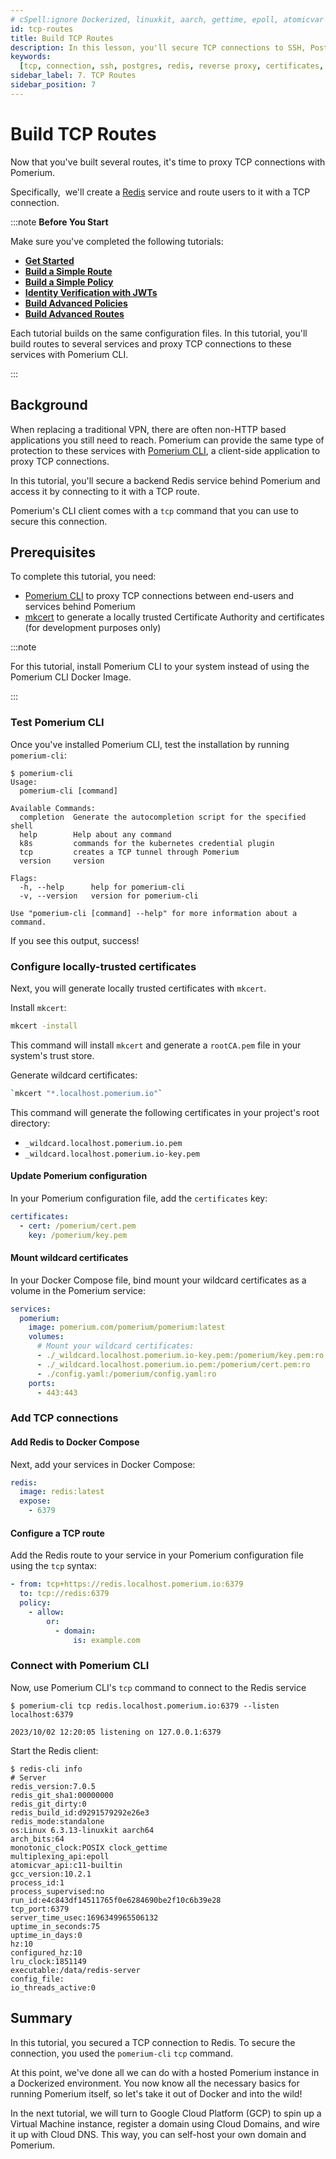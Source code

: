 ```yaml
---
# cSpell:ignore Dockerized, linuxkit, aarch, gettime, epoll, atomicvar
id: tcp-routes
title: Build TCP Routes
description: In this lesson, you'll secure TCP connections to SSH, Postgres, and Redis services with Pomerium.
keywords:
  [tcp, connection, ssh, postgres, redis, reverse proxy, certificates, pomerium]
sidebar_label: 7. TCP Routes
sidebar_position: 7
---
```


# Build TCP Routes

Now that you've built several routes, it's time to proxy TCP connections with Pomerium.

Specifically,  we'll create a [Redis](https://redis.io/) service and route users to it with a TCP connection.

:::note **Before You Start**

Make sure you've completed the following tutorials:

- [**Get Started**](/docs/get-started/fundamentals/get-started)
- [**Build a Simple Route**](/docs/get-started/fundamentals/build-routes)
- [**Build a Simple Policy**](/docs/get-started/fundamentals/build-policies)
- [**Identity Verification with JWTs**](/docs/get-started/fundamentals/jwt-verification)
- [**Build Advanced Policies**](/docs/get-started/fundamentals/advanced-policies)
- [**Build Advanced Routes**](/docs/get-started/fundamentals/advanced-routes)

Each tutorial builds on the same configuration files. In this tutorial, you'll build routes to several services and proxy TCP connections to these services with Pomerium CLI.

:::

## Background

When replacing a traditional VPN, there are often non-HTTP based applications you still need to reach. Pomerium can provide the same type of protection to these services with [Pomerium CLI](/docs/clients/pomerium-cli), a client-side application to proxy TCP connections.

In this tutorial, you'll secure a backend Redis service behind Pomerium and access it by connecting to it with a TCP route.

Pomerium's CLI client comes with a `tcp` command that you can use to secure this connection.

## Prerequisites

To complete this tutorial, you need:

- [Pomerium CLI](/docs/clients/pomerium-cli) to proxy TCP connections between end-users and services behind Pomerium
- [mkcert](https://github.com/FiloSottile/mkcert) to generate a locally trusted Certificate Authority and certificates (for development purposes only)

:::note

For this tutorial, install Pomerium CLI to your system instead of using the Pomerium CLI Docker Image.

:::

### Test Pomerium CLI

Once you've installed Pomerium CLI, test the installation by running `pomerium-cli`:

```shell-session
$ pomerium-cli
Usage:
  pomerium-cli [command]

Available Commands:
  completion  Generate the autocompletion script for the specified shell
  help        Help about any command
  k8s         commands for the kubernetes credential plugin
  tcp         creates a TCP tunnel through Pomerium
  version     version

Flags:
  -h, --help      help for pomerium-cli
  -v, --version   version for pomerium-cli

Use "pomerium-cli [command] --help" for more information about a command.
```

If you see this output, success!

### Configure locally-trusted certificates

Next, you will generate locally trusted certificates with `mkcert`.

Install `mkcert`:

```sh
mkcert -install
```

This command will install `mkcert` and generate a `rootCA.pem` file in your system's trust store.

Generate wildcard certificates:

```sh
`mkcert "*.localhost.pomerium.io"`
```

This command will generate the following certificates in your project's root directory:

- `_wildcard.localhost.pomerium.io.pem`
- `_wildcard.localhost.pomerium.io-key.pem`

#### Update Pomerium configuration

In your Pomerium configuration file, add the `certificates` key:

```yaml title="config.yaml"
certificates:
  - cert: /pomerium/cert.pem
    key: /pomerium/key.pem
```

#### Mount wildcard certificates

In your Docker Compose file, bind mount your wildcard certificates as a volume in the Pomerium service:

```yaml title="docker-compose.yaml"
services:
  pomerium:
    image: pomerium.com/pomerium/pomerium:latest
    volumes:
      # Mount your wildcard certificates:
      - ./_wildcard.localhost.pomerium.io-key.pem:/pomerium/key.pem:ro
      - ./_wildcard.localhost.pomerium.io.pem:/pomerium/cert.pem:ro
      - ./config.yaml:/pomerium/config.yaml:ro
    ports:
      - 443:443
```

### Add TCP connections

#### Add Redis to Docker Compose

Next, add your services in Docker Compose:

```yaml title="docker-compose.yaml"
redis:
  image: redis:latest
  expose:
    - 6379
```

#### Configure a TCP route

Add the Redis route to your service in your Pomerium configuration file using the `tcp` syntax:

```yaml title="config.yaml"
- from: tcp+https://redis.localhost.pomerium.io:6379
  to: tcp://redis:6379
  policy:
    - allow:
        or:
          - domain:
              is: example.com
```

### Connect with Pomerium CLI

Now, use Pomerium CLI's `tcp` command to connect to the Redis service

```shell-session
$ pomerium-cli tcp redis.localhost.pomerium.io:6379 --listen localhost:6379

2023/10/02 12:20:05 listening on 127.0.0.1:6379
```

Start the Redis client:

```shell-session
$ redis-cli info
# Server
redis_version:7.0.5
redis_git_sha1:00000000
redis_git_dirty:0
redis_build_id:d9291579292e26e3
redis_mode:standalone
os:Linux 6.3.13-linuxkit aarch64
arch_bits:64
monotonic_clock:POSIX clock_gettime
multiplexing_api:epoll
atomicvar_api:c11-builtin
gcc_version:10.2.1
process_id:1
process_supervised:no
run_id:e4c843df14511765f0e6284690be2f10c6b39e28
tcp_port:6379
server_time_usec:1696349965506132
uptime_in_seconds:75
uptime_in_days:0
hz:10
configured_hz:10
lru_clock:1851149
executable:/data/redis-server
config_file:
io_threads_active:0
```

## Summary

In this tutorial, you secured a TCP connection to Redis. To secure the connection, you used the `pomerium-cli` `tcp` command.

At this point, we've done all we can do with a hosted Pomerium instance in a Dockerized environment. You now know all the necessary basics for running Pomerium itself, so let's take it out of Docker and into the wild!

In the next tutorial, we will turn to Google Cloud Platform (GCP) to spin up a Virtual Machine instance, register a domain using Cloud Domains, and wire it up with Cloud DNS. This way, you can self-host your own domain and Pomerium.
